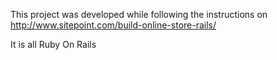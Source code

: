 This project was developed while following the instructions on
http://www.sitepoint.com/build-online-store-rails/

It is all Ruby On Rails
